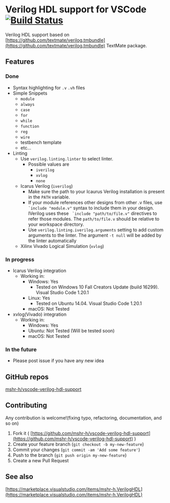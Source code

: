 # Verilog HDL support for VSCode [![Build Status](https://travis-ci.org/mshr-h/vscode-verilog-hdl-support.svg?branch=master)](https://travis-ci.org/mshr-h/vscode-verilog-hdl-support)
Verilog HDL support based on [https://github.com/textmate/verilog.tmbundle](https://github.com/textmate/verilog.tmbundle) TextMate package.

## Features
### Done
- Syntax highlighting for `.v` `.vh` files
- Simple Snippets
    * `module`
    * `always`
    * `case`
    * `for`
    * `while`
    * `function`
    * `reg`
    * `wire`
    * testbench template
    * etc...
- Linting
    * Use `verilog.linting.linter` to select linter.
        - Possible values are
            * `iverilog`
            * `xvlog`
            * `none`
    * Icarus Verilog (`iverilog`)
        - Make sure the path to your Icaurus Verilog installation is present in the `PATH` variable.
        - If your module references other designs from other .v files, use `` `include "module.v"`` syntax to include them in your design. IVerilog uses these `` `include "path/to/file.v"`` directives to refer those modules. The `path/to/file.v` should be relative to your workspace directory.
        - Use `verilog.linting.iverilog.arguments` setting to add custom arguments to the linter. The argument `-t null` will be added by the linter automatically
    * Xilinx Vivado Logical Simulation (`xvlog`)

### In progress
- Icarus Verilog integration
    * Working in:
        - Windows: Yes
            * Tested on Windows 10 Fall Creators Update (build 16299). Visual Studio Code 1.20.1
        - Linux: Yes
            * Tested on Ubuntu 14.04. Visual Studio Code 1.20.1
        - macOS: Not Tested
- xvlog(Vivado) integration
    * Working in:
        - Windows: Yes
        - Ubuntu: Not Tested (Will be tested soon)
        - macOS: Not Tested

### In the future
- Please post issue if you have any new idea

## GitHub repos
[mshr-h/vscode-verilog-hdl-support](https://github.com/mshr-h/vscode-verilog-hdl-support)

## Contributing
Any contribution is welcome!(fixing typo, refactoring, documentation, and so on)

1. Fork it ( [https://github.com/mshr-h/vscode-verilog-hdl-support](https://github.com/mshr-h/vscode-verilog-hdl-support) )
2. Create your feature branch (`git checkout -b my-new-feature`)
3. Commit your changes (`git commit -am 'Add some feature'`)
4. Push to the branch (`git push origin my-new-feature`)
5. Create a new Pull Request

## See also
[https://marketplace.visualstudio.com/items/mshr-h.VerilogHDL](https://marketplace.visualstudio.com/items/mshr-h.VerilogHDL)
